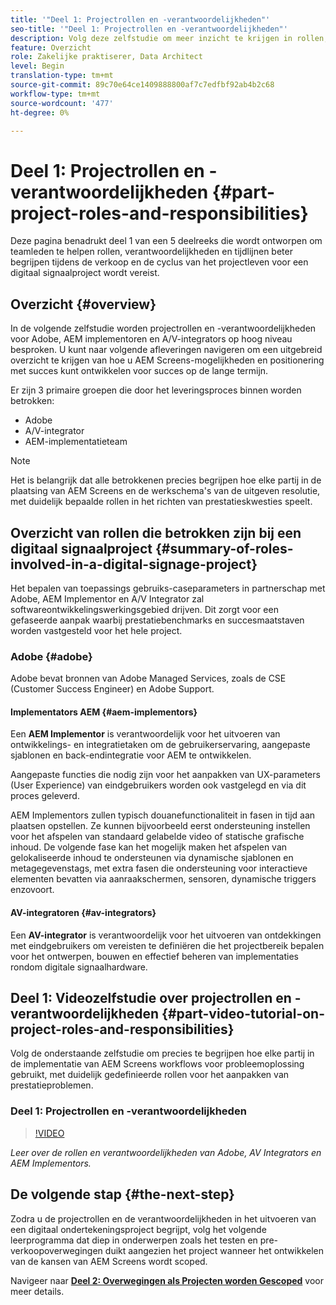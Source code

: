 ```yaml
---
title: '"Deel 1: Projectrollen en -verantwoordelijkheden"'
seo-title: '"Deel 1: Projectrollen en -verantwoordelijkheden"'
description: Volg deze zelfstudie om meer inzicht te krijgen in rollen, verantwoordelijkheden en tijdlijnen die tijdens de verkoop- en projectlevenscycli voor een digitaal ondertekeningsproject zijn vereist.
feature: Overzicht
role: Zakelijke praktiserer, Data Architect
level: Begin
translation-type: tm+mt
source-git-commit: 89c70e64ce1409888800af7c7edfbf92ab4b2c68
workflow-type: tm+mt
source-wordcount: '477'
ht-degree: 0%

---
```



# Deel 1: Projectrollen en -verantwoordelijkheden {#part-project-roles-and-responsibilities}

Deze pagina benadrukt deel 1 van een 5 deelreeks die wordt ontworpen om teamleden te helpen rollen, verantwoordelijkheden en tijdlijnen beter begrijpen tijdens de verkoop en de cyclus van het projectleven voor een digitaal signaalproject wordt vereist.

## Overzicht {#overview}

In de volgende zelfstudie worden projectrollen en -verantwoordelijkheden voor Adobe, AEM implementoren en A/V-integrators op hoog niveau besproken. U kunt naar volgende afleveringen navigeren om een uitgebreid overzicht te krijgen van hoe u AEM Screens-mogelijkheden en positionering met succes kunt ontwikkelen voor succes op de lange termijn.

Er zijn 3 primaire groepen die door het leveringsproces binnen worden betrokken:

* Adobe
* A/V-integrator
* AEM-implementatieteam

>[!NOTE]
>
>Het is belangrijk dat alle betrokkenen precies begrijpen hoe elke partij in de plaatsing van AEM Screens en de werkschema&#39;s van de uitgeven resolutie, met duidelijk bepaalde rollen in het richten van prestatieskwesties speelt.

## Overzicht van rollen die betrokken zijn bij een digitaal signaalproject {#summary-of-roles-involved-in-a-digital-signage-project}

Het bepalen van toepassings gebruiks-caseparameters in partnerschap met Adobe, AEM Implementor en A/V Integrator zal softwareontwikkelingswerkingsgebied drijven. Dit zorgt voor een gefaseerde aanpak waarbij prestatiebenchmarks en succesmaatstaven worden vastgesteld voor het hele project.

### Adobe {#adobe}

Adobe bevat bronnen van Adobe Managed Services, zoals de CSE (Customer Success Engineer) en Adobe Support.

#### Implementators AEM {#aem-implementors}

Een **AEM Implementor** is verantwoordelijk voor het uitvoeren van ontwikkelings- en integratietaken om de gebruikerservaring, aangepaste sjablonen en back-endintegratie voor AEM te ontwikkelen.

Aangepaste functies die nodig zijn voor het aanpakken van UX-parameters (User Experience) van eindgebruikers worden ook vastgelegd en via dit proces geleverd.

AEM Implementors zullen typisch douanefunctionaliteit in fasen in tijd aan plaatsen opstellen. Ze kunnen bijvoorbeeld eerst ondersteuning instellen voor het afspelen van standaard gelabelde video of statische grafische inhoud. De volgende fase kan het mogelijk maken het afspelen van gelokaliseerde inhoud te ondersteunen via dynamische sjablonen en metagegevenstags, met extra fasen die ondersteuning voor interactieve elementen bevatten via aanraakschermen, sensoren, dynamische triggers enzovoort.

#### AV-integratoren {#av-integrators}

Een **AV-integrator** is verantwoordelijk voor het uitvoeren van ontdekkingen met eindgebruikers om vereisten te definiëren die het projectbereik bepalen voor het ontwerpen, bouwen en effectief beheren van implementaties rondom digitale signaalhardware.

## Deel 1: Videozelfstudie over projectrollen en -verantwoordelijkheden {#part-video-tutorial-on-project-roles-and-responsibilities}

Volg de onderstaande zelfstudie om precies te begrijpen hoe elke partij in de implementatie van AEM Screens workflows voor probleemoplossing gebruikt, met duidelijk gedefinieerde rollen voor het aanpakken van prestatieproblemen.

### Deel 1: Projectrollen en -verantwoordelijkheden

>[!VIDEO](https://video.tv.adobe.com/v/28375)

*Leer over de rollen en verantwoordelijkheden van Adobe, AV Integrators en AEM Implementors.*

## De volgende stap {#the-next-step}

Zodra u de projectrollen en de verantwoordelijkheden in het uitvoeren van een digitaal ondertekeningsproject begrijpt, volg het volgende leerprogramma dat diep in onderwerpen zoals het testen en pre-verkoopoverwegingen duikt aangezien het project wanneer het ontwikkelen van de kansen van AEM Screens wordt scoped.

Navigeer naar **[Deel 2: Overwegingen als Projecten worden Gescoped](project-considerations.md)** voor meer details.

